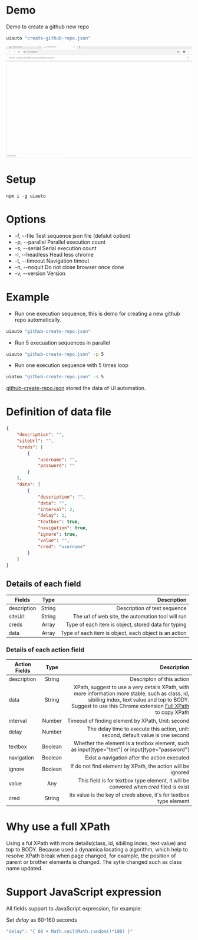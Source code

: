 # Demo
Demo to create a github new repo
```bash
uiauto "create-github-repo.json"
```

![alt text](./examples/create-github-repo.gif "Create a github repo demo")

# Setup
```
npm i -g uiauto
```
# Options
* -f, --file         Test sequence json file (defalut option)
* -p, --parallel     Parallel execution count
* -s, --serial       Serial execution count
* -l, --headless     Head less chrome
* -t, --timeout      Navigation timout
* -n, --noquit       Do not close browser once done
* -v, --version      Version

# Example
* Run one execution sequence, this is demo for creating a new github repo automatically.
```bash
uiauto "github-create-repo.json"
```

* Run 5 execuation sequences in parallel
```bash
uiauto "github-create-repo.json" -p 5
```

* Run one execution sequence with 5 times loop
```bash
uiatuo "github-create-repo.json" -s 5
```

[github-create-repo.json](/examples/github-create-repo.json) stored the data of UI automation.

# Definition of data file
```json
{
    "description": "",
    "siteUrl": "",
    "creds": [
        {
            "username": "",
            "password": ""
        }
    ],
    "data": [
        {
            "description": "",
            "data": "",
            "interval": 2,
            "delay": 1,
            "textbox": true,
            "navigation": true,
            "ignore": true,
            "value": "",
            "cred": "username"
        }
    ]
}
```
## Details of each field

| Fields | Type | Description |
| ------------- |:-------------:| -----:|
| description | String | Description of test sequence |
| siteUrl | String | The url of web site, the automation tool will run |
| creds | Array | Type of each item is object, stored data for typing |
| data | Array | Type of each item is object, each object is an action |

### Details of each action field
| Action Fields | Type | Description |
| ------------- |:---: | ----------: |
| description | String | Descripton of this action |
| data | String | XPath, suggest to use a very details XPath, with more information more stable, such as class, id, sibiling index, text value and top to BODY. Suggest to use this Chrome extension [Full XPath](https://chrome.google.com/webstore/detail/full-xpath/ofjlfbcpbobinkhbhgmmffaojoaghjjc?utm_source=chrome-ntp-icon) to copy XPath |
| interval | Number | Timeout of finding element by XPath, Unit: second |
| delay | Number | The delay time to execute this action, unit: second, default value is one second |
| textbox | Boolean | Whether the element is a textbox element, such as input[type="text"] or input[type="password"] |
| navigation | Boolean | Exist a navigation after the action executed |
| ignore | Boolean | If do not find element by XPath, the action will be ignored |
| value | Any | This field is for textbox type element, it will be convered when *cred* filed is exist |
| cred | String | its value is the key of *creds* above, it's for textbox type element |

# Why use a full XPath
Using a ful XPath with more details(class, id, sibiling index, text value) and top to BODY. Because used a dynamica locating a algorithm, which help to resolve XPath break when page changed, for example, the position of parent or brother elements is changed. The sytle changed such as class name updated.

# Support JavaScript expression
All fields support to JavaScript expression, for example:

Set *delay* as 60-160 seconds
```javascript
"delay": "{ 60 + Math.ceil(Math.random()*100) }"
```